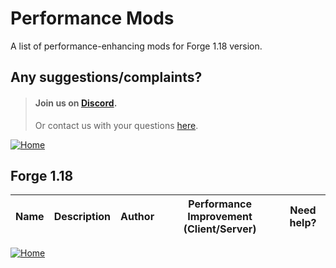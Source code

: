 
# Performance Mods
A list of performance-enhancing mods for Forge 1.18 version.

## Any suggestions/complaints?
> #### Join us on [Discord](https://discord.gg/8nzHYhVUQS).
> Or contact us with your questions [here](./../../issues).

[![Home](https://i.imgur.com/zGuelkW.png)](https://github.com/NordicGamerFE/usefulmods/blob/main/README.md)

## Forge 1.18

| Name |  Description | Author | Performance Improvement (Client/Server) | Need help? |
| --- | :---: | :---: | :---: | :---: |


[![Home](https://i.imgur.com/zGuelkW.png)](https://github.com/NordicGamerFE/usefulmods/blob/main/README.md)
